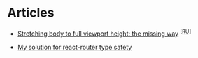# Articles

-   [Stretching body to full viewport height: the missing way](/body-stretching/body-stretching.en.md) <sup>[[RU](/body-stretching/body-stretching.ru.md)]</sup>

-   [My solution for react-router type safety](/typesafe-routes/react-router-typesafe-routes.en.md)
